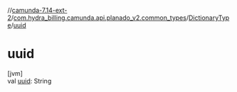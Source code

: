 //[camunda-7.14-ext-2](../../../index.md)/[com.hydra_billing.camunda.api.planado_v2.common_types](../index.md)/[DictionaryType](index.md)/[uuid](uuid.md)

# uuid

[jvm]\
val [uuid](uuid.md): String
